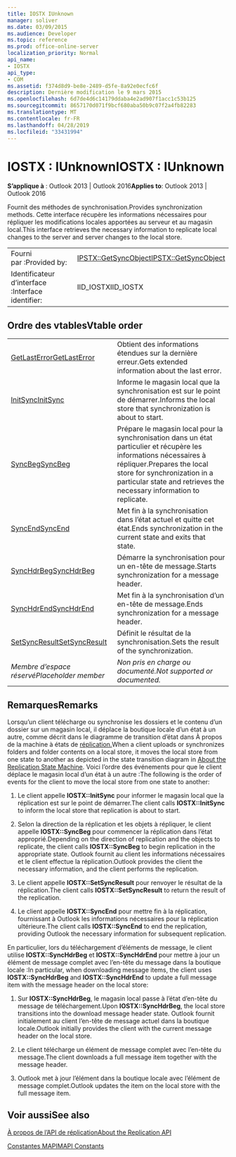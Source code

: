 ```yaml
---
title: IOSTX IUnknown
manager: soliver
ms.date: 03/09/2015
ms.audience: Developer
ms.topic: reference
ms.prod: office-online-server
localization_priority: Normal
api_name:
- IOSTX
api_type:
- COM
ms.assetid: f374d8d9-be8e-2489-d5fe-8a92e0ecfc6f
description: Dernière modification le 9 mars 2015
ms.openlocfilehash: 6d7de4d6c14179ddaba4e2ad907f1acc1c53b125
ms.sourcegitcommit: 8657170d071f9bcf680aba50b9c07f2a4fb82283
ms.translationtype: MT
ms.contentlocale: fr-FR
ms.lasthandoff: 04/28/2019
ms.locfileid: "33431994"
---
```

# <a name="iostx--iunknown"></a><span data-ttu-id="e50ca-103">IOSTX : IUnknown</span><span class="sxs-lookup"><span data-stu-id="e50ca-103">IOSTX : IUnknown</span></span>

  
  
<span data-ttu-id="e50ca-104">**S’applique à** : Outlook 2013 | Outlook 2016</span><span class="sxs-lookup"><span data-stu-id="e50ca-104">**Applies to**: Outlook 2013 | Outlook 2016</span></span> 
  
<span data-ttu-id="e50ca-105">Fournit des méthodes de synchronisation.</span><span class="sxs-lookup"><span data-stu-id="e50ca-105">Provides synchronization methods.</span></span> <span data-ttu-id="e50ca-106">Cette interface récupère les informations nécessaires pour répliquer les modifications locales apportées au serveur et au magasin local.</span><span class="sxs-lookup"><span data-stu-id="e50ca-106">This interface retrieves the necessary information to replicate local changes to the server and server changes to the local store.</span></span>
  
|||
|:-----|:-----|
|<span data-ttu-id="e50ca-107">Fourni par :</span><span class="sxs-lookup"><span data-stu-id="e50ca-107">Provided by:</span></span>  <br/> |[<span data-ttu-id="e50ca-108">IPSTX::GetSyncObject</span><span class="sxs-lookup"><span data-stu-id="e50ca-108">IPSTX::GetSyncObject</span></span>](iostx-setsyncresult.md) <br/> |
|<span data-ttu-id="e50ca-109">Identificateur d’interface :</span><span class="sxs-lookup"><span data-stu-id="e50ca-109">Interface identifier:</span></span>  <br/> |<span data-ttu-id="e50ca-110">IID_IOSTX</span><span class="sxs-lookup"><span data-stu-id="e50ca-110">IID_IOSTX</span></span>  <br/> |
   
## <a name="vtable-order"></a><span data-ttu-id="e50ca-111">Ordre des vtables</span><span class="sxs-lookup"><span data-stu-id="e50ca-111">Vtable order</span></span>

|||
|:-----|:-----|
|[<span data-ttu-id="e50ca-112">GetLastError</span><span class="sxs-lookup"><span data-stu-id="e50ca-112">GetLastError</span></span>](iostx-getlasterror.md) <br/> |<span data-ttu-id="e50ca-113">Obtient des informations étendues sur la dernière erreur.</span><span class="sxs-lookup"><span data-stu-id="e50ca-113">Gets extended information about the last error.</span></span>  <br/> |
|[<span data-ttu-id="e50ca-114">InitSync</span><span class="sxs-lookup"><span data-stu-id="e50ca-114">InitSync</span></span>](iostx-initsync.md) <br/> |<span data-ttu-id="e50ca-115">Informe le magasin local que la synchronisation est sur le point de démarrer.</span><span class="sxs-lookup"><span data-stu-id="e50ca-115">Informs the local store that synchronization is about to start.</span></span>  <br/> |
|[<span data-ttu-id="e50ca-116">SyncBeg</span><span class="sxs-lookup"><span data-stu-id="e50ca-116">SyncBeg</span></span>](iostx-syncbeg.md) <br/> |<span data-ttu-id="e50ca-117">Prépare le magasin local pour la synchronisation dans un état particulier et récupère les informations nécessaires à répliquer.</span><span class="sxs-lookup"><span data-stu-id="e50ca-117">Prepares the local store for synchronization in a particular state and retrieves the necessary information to replicate.</span></span>  <br/> |
|[<span data-ttu-id="e50ca-118">SyncEnd</span><span class="sxs-lookup"><span data-stu-id="e50ca-118">SyncEnd</span></span>](iostx-syncend.md) <br/> |<span data-ttu-id="e50ca-119">Met fin à la synchronisation dans l’état actuel et quitte cet état.</span><span class="sxs-lookup"><span data-stu-id="e50ca-119">Ends synchronization in the current state and exits that state.</span></span>  <br/> |
|[<span data-ttu-id="e50ca-120">SyncHdrBeg</span><span class="sxs-lookup"><span data-stu-id="e50ca-120">SyncHdrBeg</span></span>](iostx-synchdrbeg.md) <br/> |<span data-ttu-id="e50ca-121">Démarre la synchronisation pour un en-tête de message.</span><span class="sxs-lookup"><span data-stu-id="e50ca-121">Starts synchronization for a message header.</span></span>  <br/> |
|[<span data-ttu-id="e50ca-122">SyncHdrEnd</span><span class="sxs-lookup"><span data-stu-id="e50ca-122">SyncHdrEnd</span></span>](iostx-synchdrend.md) <br/> |<span data-ttu-id="e50ca-123">Met fin à la synchronisation d’un en-tête de message.</span><span class="sxs-lookup"><span data-stu-id="e50ca-123">Ends synchronization for a message header.</span></span>  <br/> |
|[<span data-ttu-id="e50ca-124">SetSyncResult</span><span class="sxs-lookup"><span data-stu-id="e50ca-124">SetSyncResult</span></span>](iostx-setsyncresult.md) <br/> |<span data-ttu-id="e50ca-125">Définit le résultat de la synchronisation.</span><span class="sxs-lookup"><span data-stu-id="e50ca-125">Sets the result of the synchronization.</span></span>  <br/> |
| <span data-ttu-id="e50ca-126">*Membre d’espace réservé*</span><span class="sxs-lookup"><span data-stu-id="e50ca-126">*Placeholder member*</span></span>  <br/> | <span data-ttu-id="e50ca-127">*Non pris en charge ou documenté.*</span><span class="sxs-lookup"><span data-stu-id="e50ca-127">*Not supported or documented.*</span></span>  <br/> |
   
## <a name="remarks"></a><span data-ttu-id="e50ca-128">Remarques</span><span class="sxs-lookup"><span data-stu-id="e50ca-128">Remarks</span></span>

<span data-ttu-id="e50ca-129">Lorsqu’un client télécharge ou synchronise les dossiers et le contenu d’un dossier sur un magasin local, il déplace la boutique locale d’un état à un autre, comme décrit dans le diagramme de transition d’état dans À propos de la machine à états de [réplication.](about-the-replication-state-machine.md)</span><span class="sxs-lookup"><span data-stu-id="e50ca-129">When a client uploads or synchronizes folders and folder contents on a local store, it moves the local store from one state to another as depicted in the state transition diagram in [About the Replication State Machine](about-the-replication-state-machine.md).</span></span> <span data-ttu-id="e50ca-130">Voici l’ordre des événements pour que le client déplace le magasin local d’un état à un autre :</span><span class="sxs-lookup"><span data-stu-id="e50ca-130">The following is the order of events for the client to move the local store from one state to another:</span></span>
  
1. <span data-ttu-id="e50ca-131">Le client appelle **IOSTX::InitSync** pour informer le magasin local que la réplication est sur le point de démarrer.</span><span class="sxs-lookup"><span data-stu-id="e50ca-131">The client calls **IOSTX::InitSync** to inform the local store that replication is about to start.</span></span> 
    
2. <span data-ttu-id="e50ca-132">Selon la direction de la réplication et les objets à répliquer, le client appelle **IOSTX::SyncBeg** pour commencer la réplication dans l’état approprié.</span><span class="sxs-lookup"><span data-stu-id="e50ca-132">Depending on the direction of replication and the objects to replicate, the client calls **IOSTX::SyncBeg** to begin replication in the appropriate state.</span></span> <span data-ttu-id="e50ca-133">Outlook fournit au client les informations nécessaires et le client effectue la réplication.</span><span class="sxs-lookup"><span data-stu-id="e50ca-133">Outlook provides the client the necessary information, and the client performs the replication.</span></span> 
    
3. <span data-ttu-id="e50ca-134">Le client appelle **IOSTX::SetSyncResult** pour renvoyer le résultat de la réplication.</span><span class="sxs-lookup"><span data-stu-id="e50ca-134">The client calls **IOSTX::SetSyncResult** to return the result of the replication.</span></span> 
    
4. <span data-ttu-id="e50ca-135">Le client appelle **IOSTX::SyncEnd** pour mettre fin à la réplication, fournissant à Outlook les informations nécessaires pour la réplication ultérieure.</span><span class="sxs-lookup"><span data-stu-id="e50ca-135">The client calls **IOSTX::SyncEnd** to end the replication, providing Outlook the necessary information for subsequent replication.</span></span> 
    
<span data-ttu-id="e50ca-136">En particulier, lors du téléchargement d’éléments de message, le client utilise **IOSTX::SyncHdrBeg** et **IOSTX::SyncHdrEnd** pour mettre à jour un élément de message complet avec l’en-tête du message dans la boutique locale :</span><span class="sxs-lookup"><span data-stu-id="e50ca-136">In particular, when downloading message items, the client uses **IOSTX::SyncHdrBeg** and **IOSTX::SyncHdrEnd** to update a full message item with the message header on the local store:</span></span> 
  
1. <span data-ttu-id="e50ca-137">Sur **IOSTX::SyncHdrBeg**, le magasin local passe à l’état d’en-tête du message de téléchargement.</span><span class="sxs-lookup"><span data-stu-id="e50ca-137">Upon **IOSTX::SyncHdrBeg**, the local store transitions into the download message header state.</span></span> <span data-ttu-id="e50ca-138">Outlook fournit initialement au client l’en-tête de message actuel dans la boutique locale.</span><span class="sxs-lookup"><span data-stu-id="e50ca-138">Outlook initially provides the client with the current message header on the local store.</span></span>
    
2. <span data-ttu-id="e50ca-139">Le client télécharge un élément de message complet avec l’en-tête du message.</span><span class="sxs-lookup"><span data-stu-id="e50ca-139">The client downloads a full message item together with the message header.</span></span>
    
3. <span data-ttu-id="e50ca-140">Outlook met à jour l’élément dans la boutique locale avec l’élément de message complet.</span><span class="sxs-lookup"><span data-stu-id="e50ca-140">Outlook updates the item on the local store with the full message item.</span></span>
    
## <a name="see-also"></a><span data-ttu-id="e50ca-141">Voir aussi</span><span class="sxs-lookup"><span data-stu-id="e50ca-141">See also</span></span>



[<span data-ttu-id="e50ca-142">À propos de l’API de réplication</span><span class="sxs-lookup"><span data-stu-id="e50ca-142">About the Replication API</span></span>](about-the-replication-api.md)
  
[<span data-ttu-id="e50ca-143">Constantes MAPI</span><span class="sxs-lookup"><span data-stu-id="e50ca-143">MAPI Constants</span></span>](mapi-constants.md)

